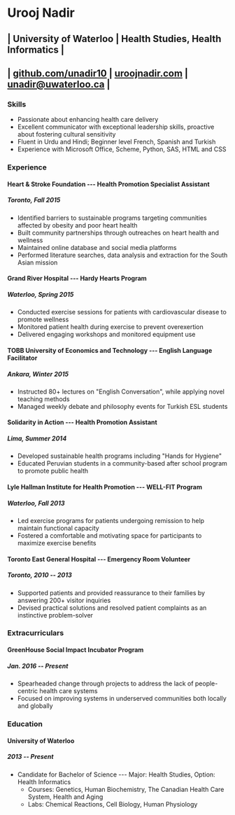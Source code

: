 # Urooj Nadir
## | University of Waterloo | Health Studies, Health Informatics |
## | [github.com/unadir10](https://github.com/unadir10) | [uroojnadir.com](http://uroojnadir.com) | [unadir@uwaterloo.ca](mailto:unadir@uwaterloo.ca) |

### Skills

* Passionate about enhancing health care delivery
* Excellent communicator with exceptional leadership skills, proactive about fostering cultural sensitivity
* Fluent in Urdu and Hindi; Beginner level French, Spanish and Turkish
* Experience with Microsoft Office, Scheme, Python, SAS, HTML and CSS


### Experience

#### **Heart & Stroke Foundation** --- Health Promotion Specialist Assistant
##### Toronto, Fall 2015
* Identified barriers to sustainable programs targeting communities affected by obesity and poor heart health
* Built community partnerships through outreaches on heart health and wellness
* Maintained online database and social media platforms
* Performed literature searches, data analysis and extraction for the South Asian mission

#### **Grand River Hospital** --- Hardy Hearts Program
##### Waterloo, Spring 2015
* Conducted exercise sessions for patients with cardiovascular disease to promote wellness
* Monitored patient health during exercise to prevent overexertion
* Delivered engaging workshops and monitored equipment use

#### **TOBB University of Economics and Technology** --- English Language Facilitator
##### Ankara, Winter 2015
* Instructed 80+ lectures on "English Conversation", while applying novel teaching methods
* Managed weekly debate and philosophy events for Turkish ESL students

#### **Solidarity in Action** --- Health Promotion Assistant
##### Lima, Summer 2014
* Developed sustainable health programs including "Hands for Hygiene"
* Educated Peruvian students in a community-based after school program to promote public health

#### **Lyle Hallman Institute for Health Promotion** --- WELL-FIT Program
##### Waterloo, Fall 2013
* Led exercise programs for patients undergoing remission to help maintain functional capacity
* Fostered a comfortable and motivating space for participants to maximize exercise benefits

#### **Toronto East General Hospital** --- Emergency Room Volunteer
##### Toronto, 2010 -- 2013
* Supported patients and provided reassurance to their families by answering 200+ visitor inquiries
* Devised practical solutions and resolved patient complaints as an instinctive problem-solver


### Extracurriculars

#### **GreenHouse Social Impact Incubator Program**
##### Jan. 2016 -- Present
* Spearheaded change through projects to address the lack of people-centric health care systems
* Focused on improving systems in underserved communities both locally and globally


### Education

#### **University of Waterloo**
##### 2013 -- Present
* Candidate for Bachelor of Science --- Major: Health Studies, Option: Health Informatics
    * Courses: Genetics, Human Biochemistry, The Canadian Health Care System, Health and Aging
    * Labs: Chemical Reactions, Cell Biology, Human Physiology
